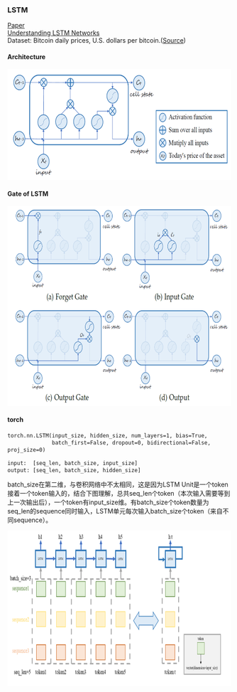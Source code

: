 ### LSTM
[Paper](http://www.bioinf.jku.at/publications/older/2604.pdf)  
[Understanding LSTM Networks](http://colah.github.io/posts/2015-08-Understanding-LSTMs/)  
Dataset: Bitcoin daily prices, U.S. dollars per bitcoin.([Source](https://www.nasdaq.com/)) 

#### Architecture
<div align='center'>
  <img src='https://github.com/Luxlios/Figure/blob/main/CNN/lstm.png'height=250>
</div>

#### Gate of LSTM
<div align='center'>
  <img src='https://github.com/Luxlios/Figure/blob/main/CNN/lstm_parts.png'height=450>
</div>

#### torch
```
torch.nn.LSTM(input_size, hidden_size, num_layers=1, bias=True,    
              batch_first=False, dropout=0, bidirectional=False, proj_size=0)
```
```
input:  [seq_len, batch_size, input_size]  
output: [seq_len, batch_size, hidden_size]
```
batch_size在第二维，与卷积网络中不太相同，这是因为LSTM Unit是一个token接着一个token输入的，结合下图理解，总共seq_len个token（本次输入需要等到上一次输出后），一个token有input_size维。有batch_size个token数量为seq_len的sequence同时输入，LSTM单元每次输入batch_size个token（来自不同sequence）。
<div align='center'>
  <img src='https://github.com/Luxlios/Figure/blob/main/CNN/lstm_fun.png'height=350>
</div>

